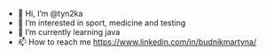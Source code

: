 - 👋 Hi, I’m @tyn2ka
- 👀 I’m interested in sport, medicine and testing
- 🌱 I’m currently learning java
- 📫 How to reach me https://www.linkedin.com/in/budnikmartyna/

<!---
tyn2ka/tyn2ka is a ✨ special ✨ repository because its `README.md` (this file) appears on your GitHub profile.
You can click the Preview link to take a look at your changes.
--->
